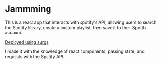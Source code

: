 # Jammming
This is a react app that interacts with spotify's API, allowing users to search the Spotify library, create a custom playlist, then save it to their Spotify account.

[Deployed using surge](https://reactsavetoplaylistjamming.surge.sh/)

I made it with the knowledge of react components, passing state, and requests with the Spotify API.





